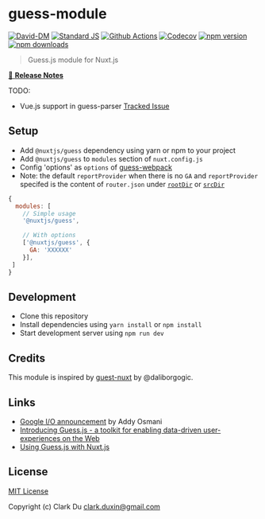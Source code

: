 # guess-module

[![David-DM][david-dm-src]][david-dm-href]
[![Standard JS][standard-js-src]][standard-js-href]
[![Github Actions][github-actions-src]][github-actions-href]
[![Codecov][codecov-src]][codecov-href]
[![npm version][npm-version-src]][npm-version-href]
[![npm downloads][npm-downloads-src]][npm-downloads-href]

> Guess.js module for Nuxt.js

[📖 **Release Notes**](./CHANGELOG.md)

TODO:

* Vue.js support in guess-parser [Tracked Issue](https://github.com/guess-js/guess/issues/43)

## Setup

- Add `@nuxtjs/guess` dependency using yarn or npm to your project
- Add `@nuxtjs/guess` to `modules` section of `nuxt.config.js`
- Config 'options' as `options` of [guess-webpack][guess-webpack-href]
- Note: the default `reportProvider` when there is no `GA` and `reportProvider` specifed is the content of `router.json` under [`rootDir`][nuxt-rootDir-href] or [`srcDir`][nuxt-srcDir-href]

```js
{
  modules: [
    // Simple usage
    '@nuxtjs/guess',

    // With options
    ['@nuxtjs/guess', {
      GA: 'XXXXXX'
    }],
 ]
}
```

## Development

- Clone this repository
- Install dependencies using `yarn install` or `npm install`
- Start development server using `npm run dev`

## Credits

This module is inspired by [guest-nuxt][guess-nuxt-href] by @daliborgogic.

## Links

* [Google I/O announcement][guess-announcement-href] by Addy Osmani
* [Introducing Guess.js - a toolkit for enabling data-driven user-experiences on the Web][guess-intro-href]
* [Using Guess.js with Nuxt.js][use-guess-href]

## License

[MIT License](./LICENSE)

Copyright (c) Clark Du <clark.duxin@gmail.com>

<!-- Badges -->
[david-dm-src]: https://david-dm.org/nuxt-community/guess-module/status.svg?style=flat-square
[david-dm-href]: https://david-dm.org/nuxt-community/guess-module
[standard-js-src]: https://img.shields.io/badge/code_style-standard-brightgreen.svg?style=flat-square
[standard-js-href]: https://standardjs.com
[github-actions-src]: https://github.com/nuxt-community/guess-module/workflows/ci/badge.svg
[github-actions-href]: https://github.com/nuxt-community/guess-module/actions
[codecov-src]: https://img.shields.io/codecov/c/github/nuxt-community/guess-module.svg?style=flat-square
[codecov-href]: https://codecov.io/github/nuxt-community/guess-module
[npm-version-src]: https://img.shields.io/npm/dt/@nuxtjs/guess.svg?style=flat-square
[npm-version-href]: https://npmjs.com/package/@nuxtjs/guess
[npm-downloads-src]: https://img.shields.io/npm/v/@nuxtjs/guess/latest.svg?style=flat-square
[npm-downloads-href]: https://npmjs.com/package/@nuxtjs/guess
[guess-nuxt-href]: https://github.com/daliborgogic/guess-nuxt
[guess-webpack-href]: https://github.com/guess-js/guess/tree/master/packages/guess-webpack/#basic-usage
[nuxt-rootDir-href]: https://nuxtjs.org/api/configuration-rootdir
[nuxt-srcDir-href]: https://nuxtjs.org/api/configuration-srcdir
[use-guess-href]: https://guess-js.github.io/docs/nuxt
[guess-announcement-href]: https://www.youtube.com/watch?time_continue=2093&v=Mv-l3-tJgGk
[guess-intro-href]: https://blog.mgechev.com/2018/05/09/introducing-guess-js-data-driven-user-experiences-web/
